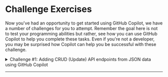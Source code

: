 # Challenge Exercises

Now you've had an opportunity to get started using GitHub Copilot, we have a number of challenges for you to attempt. Remember the goal here is not to test your programming abilities but rather, see how you can use GitHub Copilot to help you complete these tasks. Even if you're not a developer, you may be surprised how Copilot can help you be successful with these challenge.


<details>
<summary>Challenge #1: Adding CRUD (Update) API endpoints from JSON data using GitHub Copilot</summary>

---

> To Update data from **"Wilayah Persekutuan Kuala Lumpur"** to **"Wilayah Persekutuan"**

1. Open file: ```app.js```

2. At the file, scroll down to where you find the ```// TODO: Challenge #1``` comment

3. **Replace** the comment to provide context to GitHub Copilot to create a REST API endpoints to update data to the JSON file. Try adding the you own comment and press **ENTER** to generate a suggestion.

**Prompt Example:** ```// create a PUT request ...```



**NOTE:** Remember, GitHub Copilot is probabilistic so you may not get the exact same code suggestions as we did. If you're not happy with the suggestions, you can always press **CTRL + Z** to undo the changes and try again.

---

>Let's start by running the application to learn what it does.

4. Enter ```npm start``` in the terminal window and press **ENTER** to run the application.

5. Open file: ```uji.http```

6. At the file, scroll down to where you find the ```// Challenge 1``` comment, click ```Send Request``` to execute PUT request to API endpoints

<img width="400" alt="Open in Browser" src="../assets/rest-challenge-1-put.png">


7. Open file: ```uji.http```, scroll to where you find the ```// Exercise 5``` comment, click ```Send Request``` to list the latest JSON data

9. An output window will display JSON with the updated data

</details>

---
